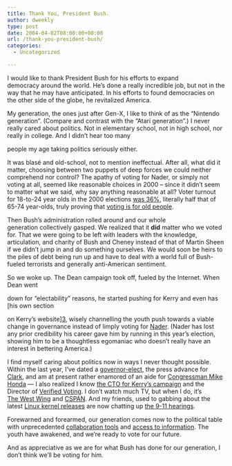 ```yaml
---
title: Thank You, President Bush.
author: dweekly
type: post
date: 2004-04-02T08:00:00+00:00
url: /thank-you-president-bush/
categories:
  - Uncategorized

---
```

I would like to thank President Bush for his efforts to expand democracy around the world. He&#8217;s done a really incredible job, but not in the way that he may have anticipated. In his efforts to found democracies on the other side of the globe, he revitalized America.

My generation, the ones just after Gen-X, I like to think of as the &#8220;Nintendo generation&#8221;. (Compare and contrast with the &#8220;Atari generation&#8221;.) I never really cared about politics. Not in elementary school, not in high school, nor really in college. And I didn&#8217;t hear too many
  
people my age taking politics seriously either.

It was blasé and old-school, not to mention ineffectual. After all, what did it matter, choosing between two puppets of deep forces we could neither comprehend nor control? The apathy of voting for Nader, or simply not voting at all, seemed like reasonable choices in 2000 &#8211; since it didn&#8217;t seem to matter what we said, why say anything reasonable at all? Voter turnout for 18-to-24 year olds in the 2000 elections [was 36%][1], literally half that of 65-74 year-olds, truly proving that [voting is for old people][2].

Then Bush&#8217;s administration rolled around and our whole generation collectively gasped. We realized that it **did** matter who we voted for. That we were going to be left with leaders with the knowledge, articulation, and charity of Bush and Cheney instead of that of Martin Sheen if we didn&#8217;t jump in and do something ourselves. We would soon be heirs to the piles of debt being run up and have to deal with a world full of Bush-fueled terrorists and generally anti-American sentiment.

So we woke up. The Dean campaign took off, fueled by the Internet. When Dean went
  
down for &#8220;electability&#8221; reasons, he started pushing for Kerry and even has [his own section
  
on Kerry&#8217;s website][3], wisely channelling the youth push towards a viable change in governance instead of limply voting for [Nader][4]. (Nader has lost any prior credibility his career gave him by running in this year&#8217;s election, showing him to be a thoughtless egomaniac who doesn&#8217;t really have an interest in bettering America.)

I find myself caring about politics now in ways I never thought possible. Within the last year, I&#8217;ve dated a [governor-elect][5], the press advance for [Clark][6], and am at present rather enamored of an aide for [Congressman Mike Honda][7] &#8212; I also realized I know [the CTO for Kerry&#8217;s campaign][8] and the Director of [Verified Voting][9]. I don&#8217;t watch much TV, but when I do, it&#8217;s [The West Wing][10] and [CSPAN][11]. And my friends, used to gabbing about the latest [Linux kernel releases][12] are now chatting up [the 9-11 hearings][13].

Forewarned and forearmed, our generation comes now to the political table with unprecedented [collaboration tools][14] and [access to information][15]. The youth have awakened, and we&#8217;re ready to vote for our future.

And as appreciative as we are for what Bush has done for our generation, I don&#8217;t think we&#8217;ll be voting for him.

 [1]: http://www.census.gov/prod/2002pubs/p20-542.pdf
 [2]: http://www.wonkette.com/images/old.jpg
 [3]: http://www.johnkerry.com/dean/
 [4]: http://www.votenader.org/
 [5]: http://www.georgyforgov.com/
 [6]: http://www.draftwesleyclark.com/
 [7]: http://www.house.gov/honda/welcomemessage.html
 [8]: http://www-isl.stanford.edu/~ncc1701a/
 [9]: http://www.verifiedvoting.org/
 [10]: http://www2.warnerbros.com/web/westwingtv/index.jsp
 [11]: http://www.cspan.org/
 [12]: http://www.kernel.org/
 [13]: http://www.cnn.com/2004/ALLPOLITICS/03/24/911.commission/
 [14]: http://www.meetup.com/
 [15]: http://www.vote-smart.org/election_president_party.php?party_name=All